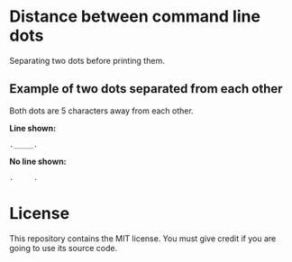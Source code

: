 # Distance between command line dots

Separating two dots before printing them.

## Example of two dots separated from each other

Both dots are 5 characters away from each other.

**Line shown:**

```
._____.
```

**No line shown:**

```
.     .
```

# License

This repository contains the MIT license. You must give credit if you are going to use its source code.
